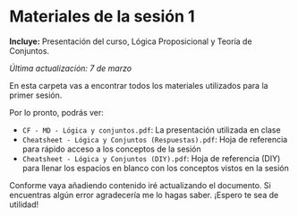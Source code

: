 # Materiales de la sesión 1
**Incluye:** Presentación del curso, Lógica Proposicional y Teoría de Conjuntos.

*Última actualización: 7 de marzo*

En esta carpeta vas a encontrar todos los materiales utilizados para la primer sesión.

Por lo pronto, podrás ver:
- `CF - MD - Lógica y conjuntos.pdf`: La presentación utilizada en clase
- `Cheatsheet - Lógica y Conjuntos (Respuestas).pdf`: Hoja de referencia para rápido acceso a los conceptos de la sesión
- `Cheatsheet - Lógica y Conjuntos (DIY).pdf`: Hoja de referencia (DIY) para llenar los espacios en blanco con los conceptos vistos en la sesión

Conforme vaya añadiendo contenido iré actualizando el documento. Si encuentras algún error agradecería me lo hagas saber. ¡Espero te sea de utilidad!
